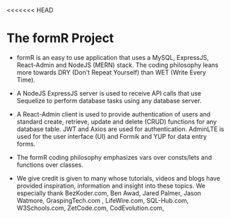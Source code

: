 <<<<<<< HEAD
# The formR Project

- formR is an easy to use application that uses a MySQL, ExpressJS, React-Admin and NodeJS (MERN) stack. The coding philosophy leans more towards DRY (Don't Repeat Yourself) than WET (Write Every Time).

- A NodeJS ExpressJS server is used to receive API calls that use Sequelize to perform database tasks using any database server.  

- A React-Admin client is used to provide authentication of  users and standard create, retrieve, update and delete (CRUD) functions for any database table. JWT and Axios are used for authentication. AdminLTE is used for the user interface (UI) and Formik and YUP for data entry forms.

- The formR coding philosophy emphasizes vars over consts/lets and functions over classes.


- We give credit is given to many whose tutorials, videos and blogs have provided inspiration, information and insight into these topics. We especially thank BezKoder.com, Ben Awad, Jared Palmer, Jason Watmore, 
GraspingTech.com , LifeWire.com, SQL-Hub.com, W3Schools.com, ZetCode.com, CodEvolution.com, 
